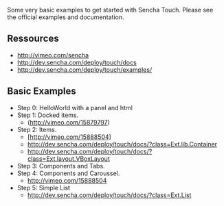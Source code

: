 Some very basic examples to get started with Sencha Touch. Please see the official examples and documentation.

Ressources
------
* http://vimeo.com/sencha
* http://dev.sencha.com/deploy/touch/docs
* http://dev.sencha.com/deploy/touch/examples/

Basic Examples
------
* Step 0: HelloWorld with a panel and html
* Step 1: Docked items.
  * (http://vimeo.com/15879797)
* Step 2: Items. 
  * [http://vimeo.com/15888504]
  * http://dev.sencha.com/deploy/touch/docs/?class=Ext.lib.Container
  * http://dev.sencha.com/deploy/touch/docs/?class=Ext.layout.VBoxLayout
* Step 3: Components and Tabs.
* Step 4: Components and Caroussel.
  * http://vimeo.com/15888504
* Step 5: Simple List 
  * http://dev.sencha.com/deploy/touch/docs/?class=Ext.List
